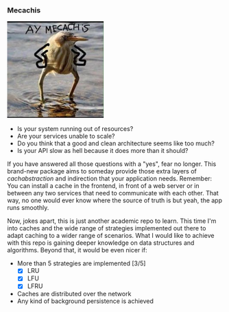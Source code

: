 ### Mecachis 

![Ay mecachis!](./art/mecachis.png)

- Is your system running out of resources?
- Are your services unable to scale?
- Do you think that a good and clean architecture seems like too much?
- Is your API slow as hell because it does more than it should?

If you have answered all those questions with a "yes", fear no longer. This
brand-new package aims to someday provide those extra layers of 
_cachabstraction_ and indirection that your application needs. Remember: You
can install a cache in the frontend, in front of a web server or in between
any two services that need to communicate with each other. That way, no
one would ever know where the source of truth is but yeah, the app
runs smoothly.

Now, jokes apart, this is just another academic repo to learn. This
time I'm into caches and the wide range of strategies implemented out
there to adapt caching to a wider range of scenarios. What I would
like to achieve with this repo is gaining deeper knowledge on data 
structures and algorithms. Beyond that, it would be even nicer if:

- More than 5 strategies are implemented [3/5]
    - [x] LRU
    - [x] LFU
    - [x] LFRU
- Caches are distributed over the network
- Any kind of background persistence is achieved
